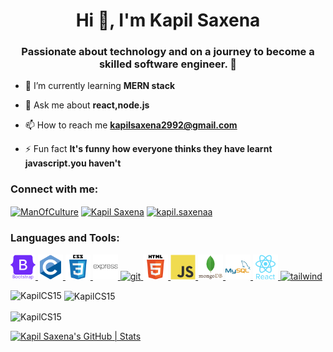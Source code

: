 <h1 align="center">Hi 👋, I'm Kapil Saxena</h1>
<h3 align="center">Passionate about technology and on a journey to become a skilled software engineer. 🚀</h3>

- 🌱 I’m currently learning **MERN stack**

- 💬 Ask me about **react,node.js**

- 📫 How to reach me **kapilsaxena2992@gmail.com**

- ⚡ Fun fact **It's funny how everyone thinks they have learnt javascript.you haven't**

<h3 align="left">Connect with me:</h3>
<p align="left">
<a href="https://x.com/_ManOfCulture" target="blank"><img align="center" src="https://raw.githubusercontent.com/rahuldkjain/github-profile-readme-generator/master/src/images/icons/Social/twitter.svg" alt="ManOfCulture" height="30" width="40" /></a>
<a href="https://www.linkedin.com/in/kapil-saxena-564768251/" target="blank"><img align="center" src="https://raw.githubusercontent.com/rahuldkjain/github-profile-readme-generator/master/src/images/icons/Social/linked-in-alt.svg" alt="Kapil Saxena" height="30" width="40" /></a>
<a href="https://www.instagram.com/kapil.saxenaa/" target="blank"><img align="center" src="https://raw.githubusercontent.com/rahuldkjain/github-profile-readme-generator/master/src/images/icons/Social/instagram.svg" alt="kapil.saxenaa" height="30" width="40" /></a>
</p>

<h3 align="left">Languages and Tools:</h3>
<p align="left"> <a href="https://getbootstrap.com" target="_blank" rel="noreferrer"> <img src="https://raw.githubusercontent.com/devicons/devicon/master/icons/bootstrap/bootstrap-plain-wordmark.svg" alt="bootstrap" width="40" height="40"/> </a> <a href="https://www.cprogramming.com/" target="_blank" rel="noreferrer"> <img src="https://raw.githubusercontent.com/devicons/devicon/master/icons/c/c-original.svg" alt="c" width="40" height="40"/> </a> <a href="https://www.w3schools.com/css/" target="_blank" rel="noreferrer"> <img src="https://raw.githubusercontent.com/devicons/devicon/master/icons/css3/css3-original-wordmark.svg" alt="css3" width="40" height="40"/> </a> <a href="https://expressjs.com" target="_blank" rel="noreferrer"> <img src="https://raw.githubusercontent.com/devicons/devicon/master/icons/express/express-original-wordmark.svg" alt="express" width="40" height="40"/> </a> <a href="https://git-scm.com/" target="_blank" rel="noreferrer"> <img src="https://www.vectorlogo.zone/logos/git-scm/git-scm-icon.svg" alt="git" width="40" height="40"/> </a> <a href="https://www.w3.org/html/" target="_blank" rel="noreferrer"> <img src="https://raw.githubusercontent.com/devicons/devicon/master/icons/html5/html5-original-wordmark.svg" alt="html5" width="40" height="40"/> </a> <a href="https://developer.mozilla.org/en-US/docs/Web/JavaScript" target="_blank" rel="noreferrer"> <img src="https://raw.githubusercontent.com/devicons/devicon/master/icons/javascript/javascript-original.svg" alt="javascript" width="40" height="40"/> </a> <a href="https://www.mongodb.com/" target="_blank" rel="noreferrer"> <img src="https://raw.githubusercontent.com/devicons/devicon/master/icons/mongodb/mongodb-original-wordmark.svg" alt="mongodb" width="40" height="40"/> </a> <a href="https://www.mysql.com/" target="_blank" rel="noreferrer"> <img src="https://raw.githubusercontent.com/devicons/devicon/master/icons/mysql/mysql-original-wordmark.svg" alt="mysql" width="40" height="40"/> </a> <a href="https://reactjs.org/" target="_blank" rel="noreferrer"> <img src="https://raw.githubusercontent.com/devicons/devicon/master/icons/react/react-original-wordmark.svg" alt="react" width="40" height="40"/> </a> <a href="https://tailwindcss.com/" target="_blank" rel="noreferrer"> <img src="https://www.vectorlogo.zone/logos/tailwindcss/tailwindcss-icon.svg" alt="tailwind" width="40" height="40"/> </a> </p>

<p><img align="left" src="https://github-readme-stats.vercel.app/api/top-langs?username=KapilCS15i&show_icons=true&locale=en&layout=compact" alt="KapilCS15" /></p>

<p>&nbsp;<img align="center" src="https://github-readme-stats.vercel.app/api?username=KapilCS15&show_icons=true&locale=en" alt="KapilCS15" /></p>

<p><img align="center" src="https://github-readme-streak-stats.herokuapp.com/?user=KapilCS15&" alt="KapilCS15" /></p>

[![Kapil Saxena's GitHub | Stats](https://stats.quine.sh/KapilCS15/github?theme=dark)](https://quine.sh?utm_source=widgets&utm_campaign=KapilCS15)
